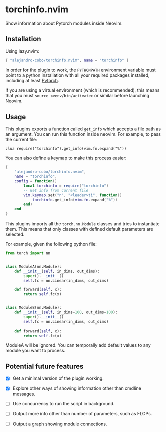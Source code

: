 # torchinfo.nvim

Show information about Pytorch modules inside Neovim.

## Installation

Using lazy.nvim:

```lua
{ "alejandro-cobo/torchinfo.nvim", name = "torchinfo" }
```

In order for the plugin to work, the ```PYTHONPATH``` environment variable must
point to a python installation with all your required packages installed,
including at least [Pytorch](https://pytorch.org/).

If you are using a virtual environment (which is recommended), this means that
you must ```source <venv/bin/activate>``` or similar before launching Neovim.

## Usage

This plugins exports a function called ```get_info``` which accepts a file path
as an argument. You can run this function inside neovim. For example, to
pass the current file:

```
:lua require("torchinfo").get_info(vim.fn.expand("%"))
```

You can also define a keymap to make this process easier:

```lua
{
    "alejandro-cobo/torchinfo.nvim",
    name = "torchinfo",
    config = function()
        local torchinfo = require("torchinfo")
        -- Get info from current file
        vim.keymap.set("n", "<leader>ti", function()
            torchinfo.get_info(vim.fn.expand("%"))
        end)
    end
}
```

This plugins imports all the ```torch.nn.Module``` classes and tries to instantiate
them. This means that only classes with defined default parameters are selected.

For example, given the following python file:
```python
from torch import nn


class ModuleA(nn.Module):
    def __init__(self, in_dims, out_dims):
        super().__init__()
        self.fc = nn.Linear(in_dims, out_dims)

    def forward(self, x):
        return self.fc(x)


class ModuleB(nn.Module):
    def __init__(self, in_dims=100, out_dims=100):
        super().__init__()
        self.fc = nn.Linear(in_dims, out_dims)

    def forward(self, x):
        return self.fc(x)
```

ModuleA will be ignored. You can temporally add default values to any module
you want to process.

## Potential future features

- [x] Get a minimal version of the plugin working.
- [x] Explore other ways of showing information other than cmdline messages.
- [ ] Use concurrency to run the script in background.
- [ ] Output more info other than number of parameters, such as FLOPs.
- [ ] Output a graph showing module connections.


